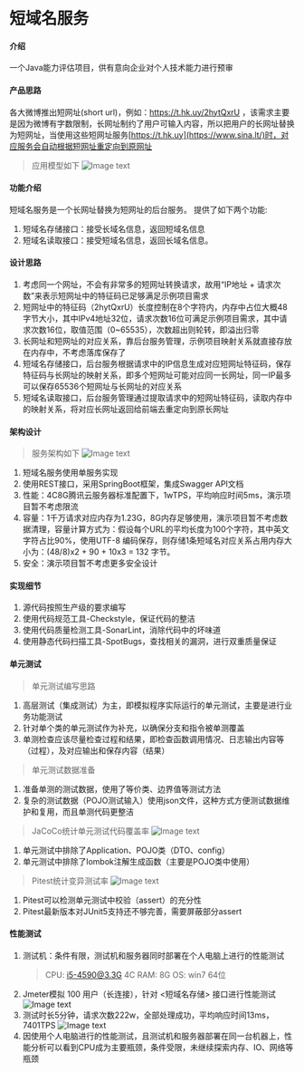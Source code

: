 # 短域名服务

#### 介绍
一个Java能力评估项目，供有意向企业对个人技术能力进行预审

#### 产品思路

各大微博推出短网址(short url)，例如：https://t.hk.uy/2hytQxrU ，该需求主要是因为微博有字数限制，长网址制约了用户可输入内容，所以把用户的长网址替换为短网址，当使用这些短网址服务[https://t.hk.uy](https://www.sina.lt/)时，对应服务会自动根据短网址重定向到原网址

> 应用模型如下
![Image text](/doc/images/应用模型.png "应用模型")

#### 功能介绍

短域名服务是一个长网址替换为短网址的后台服务。 提供了如下两个功能:

1.  短域名存储接口：接受长域名信息，返回短域名信息
2.  短域名读取接口：接受短域名信息，返回长域名信息。

#### 设计思路

1.  考虑同一个网址，不会有非常多的短网址转换请求，故用“IP地址 + 请求次数”来表示短网址中的特征码已足够满足示例项目需求
2.  短网址中的特征码（2hytQxrU）长度控制在8个字符内，内存中占位大概48字节大小，其中IPv4地址32位，请求次数16位可满足示例项目需求，其中请求次数16位，取值范围（0~65535），次数超出则轮转，即溢出归零
3.  长网址和短网址的对应关系，靠后台服务管理，示例项目映射关系就直接存放在内存中，不考虑落库保存了
4.  短域名存储接口，后台服务根据请求中的IP信息生成对应短网址特征码，保存特征码与长网址的映射关系，即多个短网址可能对应同一长网址，同一IP最多可以保存65536个短网址与长网址的对应关系
4.  短域名读取接口，后台服务管理通过提取请求中的短网址特征码，读取内存中的映射关系，将对应长网址返回给前端去重定向到原长网址

#### 架构设计

> 服务架构如下
![Image text](/doc/images/架构图.png "架构图")
1.  短域名服务使用单服务实现
2.  使用REST接口，采用SpringBoot框架，集成Swagger API文档
3.  性能：4C8G腾讯云服务器标准配置下，1wTPS，平均响应时间5ms，演示项目暂不考虑限流
5.  容量：1千万请求对应内存为1.23G，8G内存足够使用，演示项目暂不考虑数据清理，容量计算方式为：假设每个URL的平均长度为100个字符，其中英文字符占比90%，使用UTF-8 编码保存，则存储1条短域名对应关系占用内存大小为：(48/8)x2 + 90 + 10x3 = 132 字节。
4.  安全：演示项目暂不考虑更多安全设计

#### 实现细节

1.  源代码按照生产级的要求编写
2.  使用代码规范工具-Checkstyle，保证代码的整洁
3.  使用代码质量检测工具-SonarLint，消除代码中的坏味道
4.  使用静态代码扫描工具-SpotBugs，查找相关的漏洞，进行双重质量保证

#### 单元测试

> 单元测试编写思路
1.  高层测试（集成测试）为主，即模拟程序实际运行的单元测试，主要是进行业务功能测试
2.  针对单个类的单元测试作为补充，以确保分支和指令被单测覆盖
3.  单测检查应该尽量检查过程和结果，即检查函数调用情况、日志输出内容等（过程），及对应输出和保存内容（结果）

> 单元测试数据准备
1.  准备单测的测试数据，使用了等价类、边界值等测试方法
2.  复杂的测试数据（POJO测试输入）使用json文件，这种方式方便测试数据维护和复用，而且单测代码更整洁

> JaCoCo统计单元测试代码覆盖率 
![Image text](/doc/images/jacoco.PNG "jacoco") 
1.  单元测试中排除了Application、POJO类（DTO、config）
2.  单元测试中排除了lombok注解生成函数（主要是POJO类中使用）

> Pitest统计变异测试率 
![Image text](/doc/images/pitest.PNG "pitest")
1.  Pitest可以检测单元测试中校验（assert）的充分性
2.  Pitest最新版本对JUnit5支持还不够完善，需要屏蔽部分assert

#### 性能测试

1.  测试机：条件有限，测试机和服务器同时部署在个人电脑上进行的性能测试
    > CPU: i5-4590@3.3G 4C
    > RAM: 8G
    > OS: win7 64位
2.  Jmeter模拟 100 用户（长连接），针对 <短域名存储> 接口进行性能测试
    ![Image text](/doc/images/performance-100.PNG "performance-100") 
3.  测试时长5分钟，请求次数222w，全部处理成功，平均响应时间13ms，7401TPS
    ![Image text](/doc/images/performance-report-100.PNG "performance-report-100") 
4.  因使用个人电脑进行的性能测试，且测试机和服务器部署在同一台机器上，性能分析可以看到CPU成为主要瓶颈，条件受限，未继续探索内存、IO、网络等瓶颈